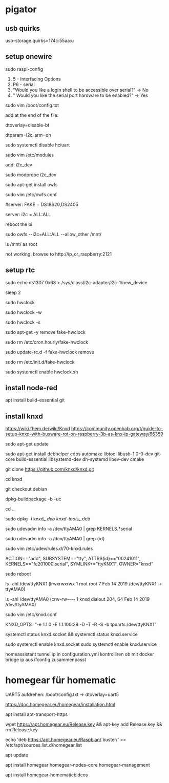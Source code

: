 # pigator

## usb quirks

 usb-storage.quirks=174c:55aa:u

## setup onewire


sudo raspi-config

1. 5 - Interfacing Options
1. P6 - serial
1. "Would you like a login shell to be accessible over serial?" -> No
1. " Would you like the serial port hardware to be enabled?" -> Yes

sudo vim /boot/config.txt

add at the end of the file: 

dtoverlay=disable-bt

dtparam=i2c_arm=on

sudo systemctl disable hciuart

sudo vim /etc/modules

add: i2c_dev

sudo modprobe i2c_dev

sudo apt-get install owfs

sudo vim /etc/owfs.conf

#server: FAKE = DS18S20,DS2405

server: i2c = ALL:ALL

reboot the pi

sudo owfs --i2c=ALL:ALL --allow_other /mnt/

ls /mnt/ as root

not working: browse to http://ip_or_raspberry:2121


## setup rtc

sudo echo ds1307 0x68 > /sys/class/i2c-adapter/i2c-1/new_device

sleep 2

sudo hwclock

sudo hwclock -w

sudo hwclock -s

sudo apt-get -y remove fake-hwclock

sudo rm /etc/cron.hourly/fake-hwclock

sudo update-rc.d -f fake-hwclock remove

sudo rm /etc/init.d/fake-hwclock

sudo systemctl enable hwclock.sh

## install node-red

apt install build-essential git


## install knxd

https://wiki.fhem.de/wiki/Knxd
https://community.openhab.org/t/guide-to-setup-knxd-with-busware-rot-on-raspberry-3b-as-knx-ip-gateway/66359

sudo apt-get update

sudo apt-get install debhelper cdbs automake libtool libusb-1.0-0-dev git-core build-essential libsystemd-dev dh-systemd libev-dev cmake

git clone https://github.com/knxd/knxd.git

cd knxd

git checkout debian

dpkg-buildpackage -b -uc

cd ..

sudo dpkg -i knxd_*.deb knxd-tools_*.deb

sudo udevadm info -a /dev/ttyAMA0 | grep KERNELS.*serial

sudo udevadm info -a /dev/ttyAMA0 | grep {id}

sudo vim /etc/udev/rules.d/70-knxd.rules

ACTION=="add", SUBSYSTEM=="tty", ATTRS{id}=="00241011", KERNELS=="fe201000.serial", SYMLINK+="ttyKNX1", OWNER="knxd"

sudo reboot

ls -ahl /dev/ttyKNX1 (lrwxrwxrwx 1 root root 7 Feb 14  2019 /dev/ttyKNX1 -> ttyAMA0)

ls -ahl /dev/ttyAMA0 (crw-rw---- 1 knxd dialout 204, 64 Feb 14  2019 /dev/ttyAMA0)

sudo vim /etc/knxd.conf

KNXD_OPTS="-e 1.1.0 -E 1.1.100:28 -D -T -R -S -b tpuarts:/dev/ttyKNX1"

systemctl status knxd.socket && systemctl status knxd.service

sudo systemctl enable knxd.socket
sudo systemctl enable knxd.service

homeassistant tunnel ip in configuration.yml kontrolliren ob mit docker bridge ip aus ifconfig zusammenpasst

# homegear für homematic

UART5 aufdrehen:
/boot/config.txt -> dtoverlay=uart5

https://doc.homegear.eu/homegear/installation.html

apt install apt-transport-https

wget https://apt.homegear.eu/Release.key && apt-key add Release.key && rm Release.key

echo 'deb https://apt.homegear.eu/Raspbian/ buster/' >> /etc/apt/sources.list.d/homegear.list

apt update

apt install homegear homegear-nodes-core homegear-management

apt install homegear-homematicbidcos
